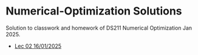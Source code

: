# Numerical-Optimization Solutions

Solution to classwork and homework of DS211 Numerical Optimization Jan 2025.

- [Lec 02 16/01/2025](./Lec02/)
